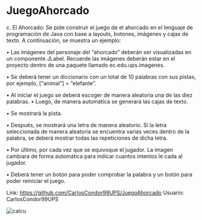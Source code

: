# JuegoAhorcado
c. El Ahorcado: Se pide construir el juego de el ahorcado en el lenguaje de programación de Java
con base a layouts, botones, imágenes y cajas de texto. A continuación, se muestra un ejemplo:

• Las imágenes del personaje del “ahorcado” deberán ser visualizadas en un componente JLabel.
Recuerde las imágenes deberán estar en el proyecto dentro de una paquete llamado
ec.edu.ups.imagenes.

• Se deberá tener un diccionario con un total de 10 palabras con sus pistas, por ejemplo,
[“animal”] = “elefante”.

• Al iniciar el juego se deberá escoger de manera aleatoria una de las diez palabras. • Luego, de
manera automática se generará las cajas de texto.

• Se mostrará la pista.

• Después, se mostrará una letra de manera aleatorio. Si la letra seleccionada de manera
aleatoria se encuentra varias veces dentro de la palabra, se deberá mostrar todas las
repeticiones de dicha letra.

• Por último, por cada vez que se equivoque el jugador. La imagen cambiara de forma automática
para indicar cuantos intentos le cada al jugador.

• Deberá tener un botón para poder comprobar la palabra y un botón para poder reiniciar el juego.

Link: https://github.com/CarlosCondor99UPS/JuegoAhorcado
Usuario: CarlosCondor99UPS

![calcu](https://user-images.githubusercontent.com/49033386/57339676-2d8e1f80-70f8-11e9-920b-5401cc2803a3.png)
